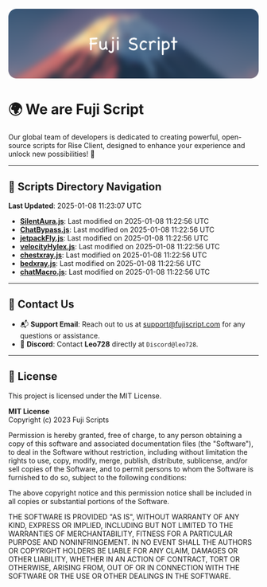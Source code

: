![Banner](.github/b.webp)

# 🌍 **We are Fuji Script**

Our global team of developers is dedicated to creating powerful, open-source scripts for Rise Client, designed to enhance your experience and unlock new possibilities! 🌟

---
<!-- SCRIPTS_NAVIGATION_START -->
## 📂 **Scripts Directory Navigation**

**Last Updated**: 2025-01-08 11:23:07 UTC

- **[SilentAura.js](scripts/SilentAura.js)**: Last modified on 2025-01-08 11:22:56 UTC
- **[ChatBypass.js](scripts/ChatBypass.js)**: Last modified on 2025-01-08 11:22:56 UTC
- **[jetpackFly.js](scripts/jetpackFly.js)**: Last modified on 2025-01-08 11:22:56 UTC
- **[velocityHylex.js](scripts/velocityHylex.js)**: Last modified on 2025-01-08 11:22:56 UTC
- **[chestxray.js](scripts/chestxray.js)**: Last modified on 2025-01-08 11:22:56 UTC
- **[bedxray.js](scripts/bedxray.js)**: Last modified on 2025-01-08 11:22:56 UTC
- **[chatMacro.js](scripts/chatMacro.js)**: Last modified on 2025-01-08 11:22:56 UTC

<!-- SCRIPTS_NAVIGATION_END -->

---

## 💬 **Contact Us**  
- 📬 **Support Email**: Reach out to us at [support@fujiscript.com](mailto:support@fujiscript.com) for any questions or assistance.  
- 💬 **Discord**: Contact **Leo728** directly at `Discord@leo728`.

---

## 📜 **License**

This project is licensed under the MIT License.  

**MIT License**  
Copyright (c) 2023 Fuji Scripts  

Permission is hereby granted, free of charge, to any person obtaining a copy of this software and associated documentation files (the "Software"), to deal in the Software without restriction, including without limitation the rights to use, copy, modify, merge, publish, distribute, sublicense, and/or sell copies of the Software, and to permit persons to whom the Software is furnished to do so, subject to the following conditions:  

The above copyright notice and this permission notice shall be included in all copies or substantial portions of the Software.  

THE SOFTWARE IS PROVIDED "AS IS", WITHOUT WARRANTY OF ANY KIND, EXPRESS OR IMPLIED, INCLUDING BUT NOT LIMITED TO THE WARRANTIES OF MERCHANTABILITY, FITNESS FOR A PARTICULAR PURPOSE AND NONINFRINGEMENT. IN NO EVENT SHALL THE AUTHORS OR COPYRIGHT HOLDERS BE LIABLE FOR ANY CLAIM, DAMAGES OR OTHER LIABILITY, WHETHER IN AN ACTION OF CONTRACT, TORT OR OTHERWISE, ARISING FROM, OUT OF OR IN CONNECTION WITH THE SOFTWARE OR THE USE OR OTHER DEALINGS IN THE SOFTWARE.  
